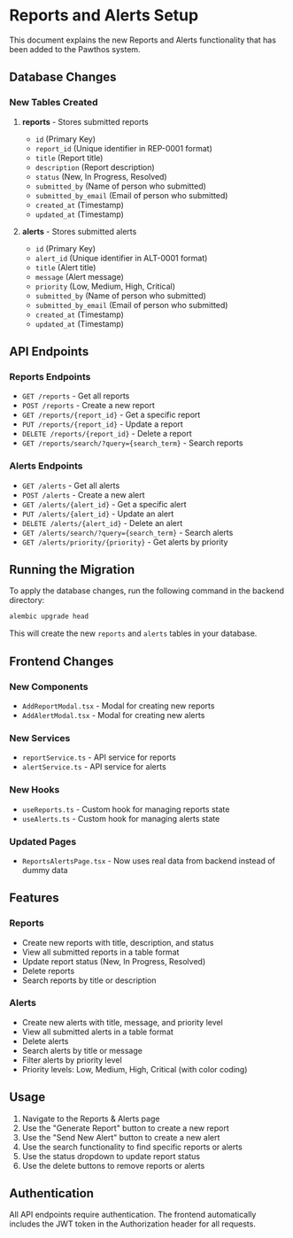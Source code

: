 # Reports and Alerts Setup

This document explains the new Reports and Alerts functionality that has been added to the Pawthos system.

## Database Changes

### New Tables Created

1. **reports** - Stores submitted reports
   - `id` (Primary Key)
   - `report_id` (Unique identifier in REP-0001 format)
   - `title` (Report title)
   - `description` (Report description)
   - `status` (New, In Progress, Resolved)
   - `submitted_by` (Name of person who submitted)
   - `submitted_by_email` (Email of person who submitted)
   - `created_at` (Timestamp)
   - `updated_at` (Timestamp)

2. **alerts** - Stores submitted alerts
   - `id` (Primary Key)
   - `alert_id` (Unique identifier in ALT-0001 format)
   - `title` (Alert title)
   - `message` (Alert message)
   - `priority` (Low, Medium, High, Critical)
   - `submitted_by` (Name of person who submitted)
   - `submitted_by_email` (Email of person who submitted)
   - `created_at` (Timestamp)
   - `updated_at` (Timestamp)

## API Endpoints

### Reports Endpoints
- `GET /reports` - Get all reports
- `POST /reports` - Create a new report
- `GET /reports/{report_id}` - Get a specific report
- `PUT /reports/{report_id}` - Update a report
- `DELETE /reports/{report_id}` - Delete a report
- `GET /reports/search/?query={search_term}` - Search reports

### Alerts Endpoints
- `GET /alerts` - Get all alerts
- `POST /alerts` - Create a new alert
- `GET /alerts/{alert_id}` - Get a specific alert
- `PUT /alerts/{alert_id}` - Update an alert
- `DELETE /alerts/{alert_id}` - Delete an alert
- `GET /alerts/search/?query={search_term}` - Search alerts
- `GET /alerts/priority/{priority}` - Get alerts by priority

## Running the Migration

To apply the database changes, run the following command in the backend directory:

```bash
alembic upgrade head
```

This will create the new `reports` and `alerts` tables in your database.

## Frontend Changes

### New Components
- `AddReportModal.tsx` - Modal for creating new reports
- `AddAlertModal.tsx` - Modal for creating new alerts

### New Services
- `reportService.ts` - API service for reports
- `alertService.ts` - API service for alerts

### New Hooks
- `useReports.ts` - Custom hook for managing reports state
- `useAlerts.ts` - Custom hook for managing alerts state

### Updated Pages
- `ReportsAlertsPage.tsx` - Now uses real data from backend instead of dummy data

## Features

### Reports
- Create new reports with title, description, and status
- View all submitted reports in a table format
- Update report status (New, In Progress, Resolved)
- Delete reports
- Search reports by title or description

### Alerts
- Create new alerts with title, message, and priority level
- View all submitted alerts in a table format
- Delete alerts
- Search alerts by title or message
- Filter alerts by priority level
- Priority levels: Low, Medium, High, Critical (with color coding)

## Usage

1. Navigate to the Reports & Alerts page
2. Use the "Generate Report" button to create a new report
3. Use the "Send New Alert" button to create a new alert
4. Use the search functionality to find specific reports or alerts
5. Use the status dropdown to update report status
6. Use the delete buttons to remove reports or alerts

## Authentication

All API endpoints require authentication. The frontend automatically includes the JWT token in the Authorization header for all requests. 